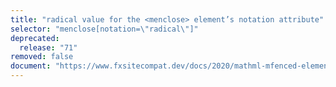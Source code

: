 ```yaml
---
title: "radical value for the <menclose> element’s notation attribute"
selector: "menclose[notation=\"radical\"]"
deprecated:
  release: "71"
removed: false
document: "https://www.fxsitecompat.dev/docs/2020/mathml-mfenced-element-has-been-removed/"
---
```

